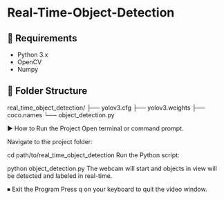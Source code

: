 # Real-Time-Object-Detection



## 🔧 Requirements
- Python 3.x
- OpenCV
- Numpy

## 📁 Folder Structure
real_time_object_detection/
├── yolov3.cfg
├── yolov3.weights
├── coco.names
└── object_detection.py

▶️ How to Run the Project
Open terminal or command prompt.

Navigate to the project folder:

cd path/to/real_time_object_detection
Run the Python script:

python object_detection.py
The webcam will start and objects in view will be detected and labeled in real-time.

⏹ Exit the Program
Press q on your keyboard to quit the video window.
